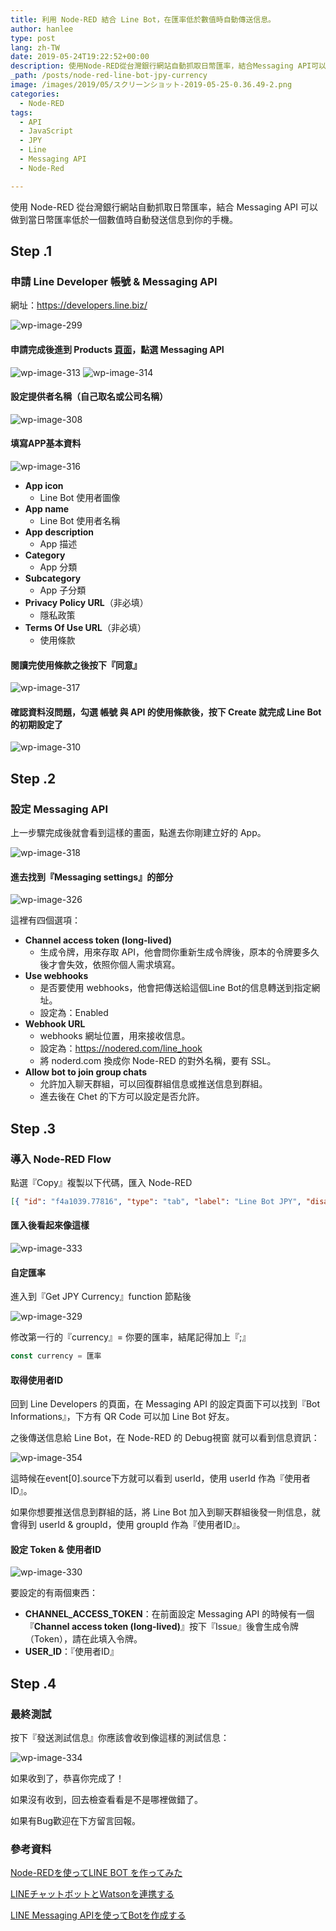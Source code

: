 ```yaml
---
title: 利用 Node-RED 結合 Line Bot，在匯率低於數值時自動傳送信息。
author: hanlee
type: post
lang: zh-TW
date: 2019-05-24T19:22:52+00:00
description: 使用Node-RED從台灣銀行網站自動抓取日幣匯率，結合Messaging API可以做到當日幣匯率低於一個數值時自動發送信息到你的手機。
_path: /posts/node-red-line-bot-jpy-currency
image: /images/2019/05/スクリーンショット-2019-05-25-0.36.49-2.png
categories:
  - Node-RED
tags:
  - API
  - JavaScript
  - JPY
  - Line
  - Messaging API
  - Node-Red

---
```


使用 Node-RED 從台灣銀行網站自動抓取日幣匯率，結合 Messaging API 可以做到當日幣匯率低於一個數值時自動發送信息到你的手機。

## Step .1

### 申請 Line Developer 帳號 & Messaging API

網址：<https://developers.line.biz/>

![wp-image-299](/images/2019/05/スクリーンショット-2019-05-25-0.42.51.png)

#### 申請完成後進到 Products [頁面][1]，點選 Messaging API

![wp-image-313](/images/2019/05/スクリーンショット-2019-05-25-0.36.36.png)
![wp-image-314](/images/2019/05/スクリーンショット-2019-05-25-0.36.49.png)

#### 設定提供者名稱（自己取名或公司名稱）

![wp-image-308](/images/2019/05/スクリーンショット-2019-05-25-0.37.03.png)

#### 填寫APP基本資料

![wp-image-316](/images/2019/05/スクリーンショット-2019-05-25-0.37.12.png)

- **App icon**
  - Line Bot 使用者圖像
- **App name**
  - Line Bot 使用者名稱
- **App description**
  - App 描述
- **Category**
  - App 分類
- **Subcategory**
  - App 子分類
- **Privacy Policy URL**（非必填）
  - 隱私政策
- **Terms Of Use URL**（非必填）
  - 使用條款

#### 閱讀完使用條款之後按下『同意』

![wp-image-317](/images/2019/05/スクリーンショット-2019-05-25-0.37.54.png)

#### 確認資料沒問題，勾選 帳號 與 API 的使用條款後，按下 Create 就完成 Line Bot 的初期設定了

![wp-image-310](/images/2019/05/スクリーンショット-2019-05-25-0.38.09.png)

## Step .2

### 設定 Messaging API

上一步驟完成後就會看到這樣的畫面，點進去你剛建立好的 App。

![wp-image-318](/images/2019/05/スクリーンショット-2019-05-25-0.38.29.png)

#### 進去找到『Messaging settings』的部分

![wp-image-326](/images/2019/05/スクリーンショット-2019-05-25-0.38.48-1.png)

這裡有四個選項：

- **Channel access token (long-lived)**
  - 生成令牌，用來存取 API，他會問你重新生成令牌後，原本的令牌要多久後才會失效，依照你個人需求填寫。
- **Use webhooks**
  - 是否要使用 webhooks，他會把傳送給這個Line Bot的信息轉送到指定網址。
  - 設定為：Enabled
- **Webhook URL**
  - webhooks 網址位置，用來接收信息。
  - 設定為：<https://nodered.com/line_hook>
  - 將 noderd.com 換成你 Node-RED 的對外名稱，要有 SSL。
- **Allow bot to join group chats**
  - 允許加入聊天群組，可以回復群組信息或推送信息到群組。
  - 進去後在 Chet 的下方可以設定是否允許。

## Step .3

### 導入 Node-RED Flow

點選『Copy』複製以下代碼，匯入 Node-RED

```json
[{ "id": "f4a1039.77816", "type": "tab", "label": "Line Bot JPY", "disabled": false, "info": "" }, { "id": "1cdf8c88.5fb8d3", "type": "inject", "z": "f4a1039.77816", "name": "", "topic": "", "payload": "", "payloadType": "date", "repeat": "3600", "crontab": "", "once": false, "onceDelay": 0.1, "x": 220, "y": 120, "wires": [["e523d1ed.87656"]] }, { "id": "e523d1ed.87656", "type": "http request", "z": "f4a1039.77816", "name": "", "method": "GET", "ret": "txt", "url": "http://rate.bot.com.tw/xrt?Lang=zh-TW", "tls": "", "x": 410, "y": 120, "wires": [["cc67386b.69cc48"]] }, { "id": "cc67386b.69cc48", "type": "html", "z": "f4a1039.77816", "name": "filter", "property": "payload", "outproperty": "payload", "tag": ".rate-content-cash.text-right.print_hide", "ret": "html", "as": "single", "x": 569, "y": 120, "wires": [["6f5c428c.c222ec"]] }, { "id": "6f5c428c.c222ec", "type": "function", "z": "f4a1039.77816", "name": "Get JPY Currency", "func": "var currency = 0.28;\n\nvar data = {\n    jpy: Number(msg.payload[15])\n}\n\nvar isLow =  flow.get('isLow') || false;\nmsg.payload = data\nif (data.jpy < currency && !isLow) {\n    isLow = true;\n    flow.set('isLow', isLow);\n    return msg;\n}\nif (data.jpy > currency && isLow) {\n    isLow = false;\n    flow.set('isLow', isLow);\n}", "outputs": 1, "noerr": 0, "x": 754, "y": 120, "wires": [["ef3dd37a.900db", "3d5e1d3d.8d0e92"]] }, { "id": "3d5e1d3d.8d0e92", "type": "debug", "z": "f4a1039.77816", "name": "", "active": false, "tosidebar": true, "console": false, "tostatus": false, "complete": "payload", "x": 1004, "y": 120, "wires": [] }, { "id": "ef3dd37a.900db", "type": "function", "z": "f4a1039.77816", "name": "傳送信息", "func": "CHANNEL_ACCESS_TOKEN = 'Messaging API Token';\nUSER_ID = '使用者ID(不是Line ID)';\nmessage = {\n    type:'text',\n    text:'目前日圓匯率：'+msg.payload.jpy\n};\nheaders = {\n    'Content-Type': 'application/json; charset=UTF-8',\n    'Authorization': 'Bearer ' + CHANNEL_ACCESS_TOKEN,\n};\npayload = {\n    'to':  USER_ID,\n    'messages': [message]\n};\nmsg.headers = headers;\nmsg.payload = payload;\nreturn msg;", "outputs": 1, "noerr": 0, "x": 994, "y": 170, "wires": [["1a1d9d91.e25812"]] }, { "id": "1a1d9d91.e25812", "type": "http request", "z": "f4a1039.77816", "name": "Messaging API 傳送", "method": "POST", "ret": "txt", "url": "https://api.line.me/v2/bot/message/push", "tls": "", "x": 1216, "y": 170, "wires": [[]] }, { "id": "115048dd.aa6ef7", "type": "http in", "z": "f4a1039.77816", "name": "Messaging API 接收", "url": "/line_hook", "method": "post", "upload": false, "swaggerDoc": "", "x": 239, "y": 203, "wires": [["c3a26b18.b658b8"]] }, { "id": "c3a26b18.b658b8", "type": "debug", "z": "f4a1039.77816", "name": "", "active": true, "tosidebar": true, "console": false, "tostatus": false, "complete": "false", "x": 434, "y": 203, "wires": [] }, { "id": "9035f1cb.02bb5", "type": "inject", "z": "f4a1039.77816", "name": "發送測試信息", "topic": "", "payload": "{\"jpy\":\"測試信息\"}", "payloadType": "json", "repeat": "", "crontab": "", "once": false, "onceDelay": 0.1, "x": 732, "y": 202, "wires": [["ef3dd37a.900db"]] }]
```

#### 匯入後看起來像這樣

![wp-image-333](/images/2019/05/スクリーンショット-2019-05-25-2.54.02.png)

#### 自定匯率

進入到『Get JPY Currency』function 節點後

![wp-image-329](/images/2019/05/スクリーンショット-2019-05-25-2.04.33.png)

修改第一行的『currency』= 你要的匯率，結尾記得加上『;』

```js
const currency = 匯率
```

#### 取得使用者ID

回到 Line Developers 的頁面，在 Messaging API 的設定頁面下可以找到『Bot Informations』，下方有 QR Code 可以加 Line Bot 好友。

之後傳送信息給 Line Bot，在 Node-RED 的 Debug視窗 就可以看到信息資訊：

![wp-image-354](/images/2019/05/スクリーンショット-2019-05-25-2.37.16-2.png)

這時候在event[0].source下方就可以看到 userId，使用 userId 作為『使用者ID』。

如果你想要推送信息到群組的話，將 Line Bot 加入到聊天群組後發一則信息，就會得到 userId & groupId，使用 groupId 作為『使用者ID』。

#### 設定 Token & 使用者ID

![wp-image-330](/images/2019/05/スクリーンショット-2019-05-25-2.04.57.png)

要設定的有兩個東西：

- **CHANNEL\_ACCESS\_TOKEN**：在前面設定 Messaging API 的時候有一個『**Channel access token (long-lived)**』按下『Issue』後會生成令牌（Token），請在此填入令牌。
- **USER_ID**：『使用者ID』

## Step .4

### 最終測試

按下『發送測試信息』你應該會收到像這樣的測試信息：

![wp-image-334](/images/2019/05/IMG_3429.jpg)

如果收到了，恭喜你完成了！

如果沒有收到，回去檢查看看是不是哪裡做錯了。

如果有Bug歡迎在下方留言回報。

### 參考資料

[Node-REDを使ってLINE BOT を作ってみた][2]

[LINEチャットボットとWatsonを連携する][3]

[LINE Messaging APIを使ってBotを作成する][4]

 [1]: https://developers.line.biz/en/services/
 [2]: https://ameblo.jp/mak1005/entry-12385806653.html
 [3]: https://medium.com/@taiponrock/line%E3%83%81%E3%83%A3%E3%83%83%E3%83%88%E3%83%9C%E3%83%83%E3%83%88%E3%81%A8watson%E3%82%92%E9%80%A3%E6%90%BA%E3%81%99%E3%82%8B-8a7d89a49e57
 [4]: https://simple-it-life.com/2017/08/20/line-bot/
